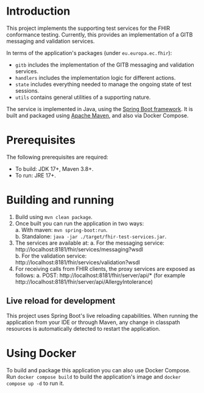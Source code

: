 # Introduction

This project implements the supporting test services for the FHIR conformance testing. Currently, this provides an 
implementation of a GITB messaging and validation services.

In terms of the application's packages (under `eu.europa.ec.fhir`):
* `gitb` includes the implementation of the GITB messaging and validation services.
* `handlers` includes the implementation logic for different actions.
* `state` includes everything needed to manage the ongoing state of test sessions.
* `utils` contains general utilities of a supporting nature. 

The service is implemented in Java, using the [Spring Boot framework](https://spring.io/projects/spring-boot).
It is  built and packaged using [Apache Maven](https://maven.apache.org/), and also via Docker Compose.

# Prerequisites

The following prerequisites are required:
* To build: JDK 17+, Maven 3.8+.
* To run: JRE 17+.

# Building and running

1. Build using `mvn clean package`.
2. Once built you can run the application in two ways:  
  a. With maven: `mvn spring-boot:run`.  
  b. Standalone: `java -jar ./target/fhir-test-services.jar`.
3. The services are available at:
  a. For the messaging service: http://localhost:8181/fhir/services/messaging?wsdl  
  b. For the validation service: http://localhost:8181/fhir/services/validation?wsdl
4. For receiving calls from FHIR clients, the proxy services are exposed as follows:
  a. POST: http://localhost:8181/fhir/server/api/* (for example http://localhost:8181/fhir/server/api/AllergyIntolerance)

## Live reload for development

This project uses Spring Boot's live reloading capabilities. When running the application from your IDE or through
Maven, any change in classpath resources is automatically detected to restart the application.

# Using Docker

To build and package this application you can also use Docker Compose. Run `docker compose build` to build the application's
image and `docker compose up -d` to run it.

